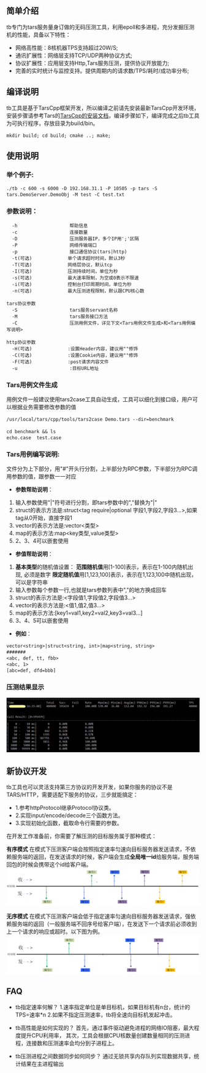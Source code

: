 ## 简单介绍

tb专门为tars服务量身订做的无码压测工具，利用epoll和多进程，充分发掘压测机的性能，具备以下特性：

 - 网络高性能：8核机器TPS支持超过20W/S;
 - 通讯扩展性：网络层支持TCP/UDP两种协议方式;
 - 协议扩展性：应用层支持Http,Tars服务压测，提供协议开放能力;
 - 完善的实时统计与监控支持。提供周期内的请求数/TPS/耗时/成功率分布;

## 编译说明
tb工具是基于TarsCpp框架开发，所以编译之前请先安装最新TarsCpp开发环境，安装步骤请参考Tars的[TarsCpp的安装文档](https://tarscloud.gitbook.io/tarsdocs/rumen/env/tarscpp)，编译步骤如下，编译完成之后tb工具为可执行程序，存放目录为build/bin。

```
mkdir build; cd build; cmake ..; make;
```

## 使用说明
### 举个例子:
```
./tb -c 600 -s 6000 -D 192.168.31.1 -P 10505 -p tars -S tars.DemoServer.DemoObj -M test -C test.txt
```

### 参数说明：
```
  -h                   帮助信息
  -c                   连接数量
  -D                   压测服务器IP，多个IP用';'区隔
  -P                   网络传输端口
  -p                   接口通信协议(tars|http)
  -t(可选)             单个请求超时时间，默认3秒
  -T(可选)             网络层协议，默认tcp
  -I(可选)             压测持续时间，单位为秒
  -s(可选)             最大速率限制，为空或0表示不限速
  -i(可选)             控制台打印周期时间，单位为秒
  -n(可选)             最大压测进程限制，默认跟CPU核心数

tars协议参数
  -S                   tars服务servant名称
  -M                   tars服务接口方法
  -C                   压测用例文件，详见下文<Tars用例文件生成>和<Tars用例编写说明>

http协议参数
  -H(可选)             :设置Header内容，建议用""修饰
  -C(可选)             :设置Cookie内容，建议用""修饰
  -F(可选)             :post请求内容文件
  -u                   :目标URL地址

```

### Tars用例文件生成
用例文件一般建议使用tars2case工具自动生成，工具可以细化到接口级，用户可以根据业务需要修改参数的值
```
/usr/local/tars/cpp/tools/tars2case Demo.tars --dir=benchmark

cd benchmark && ls
echo.case  test.case
```

### Tars用例编写说明:
文件分为上下部分，用"#"开头行分割，上半部分为RPC参数，下半部分为RPC调用参数的值，跟参数一一对应

- **参数帮助说明**：
 1. 输入参数使用"|"符号进行分割，即tars参数中的","替换为"|"
 2. struct的表示方法是:struct<tag require|optional 字段1,字段2,字段3...>,如果tag从0开始，直接字段1
 3. vector的表示方法是:vector<类型>
 4. map的表示方法:map<key类型,value类型>
 5. 2、3、4可以嵌套使用

- **参值帮助说明**：
 1. <strong>基本类型</strong>的随机值设置：
    <strong>范围随机值</strong>用[1-100]表示，表示在1-100内随机出现, 必须是数字
    <strong>限定随机值</strong>用[1,123,100]表示，表示在1,123,100中随机出现，可以是字符串
 2. 输入参数每个参数一行,也就是tars参数列表中","的地方换成回车
 3. struct的表示方法是:<字段值1,字段值2,字段值3...>
 4. vector的表示方法是:<值1,值2,值3...>
 5. map的表示方法:[key1=val1,key2=val2,key3=val3...]
 6. 3、4、5可以嵌套使用

- **例如**：
```
vector<string>|struct<string, int>|map<string, string>
#######
<abc, def, tt, fbb>
<abc, 1>
[abc=def, dfd=bbb]
```

### 压测结果显示
![压测结果](docs/image/result.jpg)

## 新协议开发
tb工具也可以灵活支持第三方协议的开发开发，如果你服务的协议不是TARS/HTTP，需要适配下服务的协议，三步就能搞定：
 - 1.参考httpProtocol继承Protocol协议类。
 - 2.实现input/encode/decode三个函数方法。
 - 3.实现初始化函数，截取命令行需要的参数。

在开发工作准备前，你需要了解压测的目标服务属于那种模式：


**有序模式**
在模式下压测客户端会按照指定速率匀速向目标服务器发送请求，不依赖服务端的返回，在发送请求的时候，客户端会生成**全局唯一id**给服务端，服务端回包的时候会携带这个id给客户端。
**![有序模式](docs/image/ordered.jpg)**


**无序模式**
在模式下压测客户端会低于指定速率匀速向目标服务器发送请求，强依赖服务端的返回（一般服务端不回序号给客户端），在发送下一个请求前必须收到上一个请求的响应或超时。以下图为例。
![无序模式](docs/image/disordered.jpg)

## FAQ
 - tb指定速率何解？
1.速率指定单位是单目标机，如果目标机有n台，统计的TPS=速率*n
2.如果不指定压测速率，tb将全速向目标机发起冲击。

 - tb高性能是如何实现的？
首先，通过事件驱动避免进程的网络IO阻塞，最大程度提升CPU利用率，
其次，工具会根据CPU核数量创建数量相同的压测进程，连接数和压测速率会均分到子进程上。

 - tb压测进程之间数据同步如何同步？
通过无锁共享内存队列实现数据共享，统计结果在主进程输出

